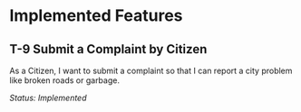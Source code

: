 # Implemented Features 
## T-9 Submit a Complaint by Citizen
As a Citizen, I want to submit a complaint so that I can report a city problem like broken roads or garbage.

*Status: Implemented*
